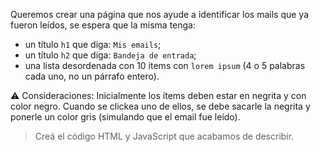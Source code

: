 Queremos crear una página que nos ayude a identificar los mails que ya fueron leídos, se espera que la misma tenga:

- un título `h1` que diga: `Mis emails`;
- un título `h2` que diga: `Bandeja de entrada`;
- una lista desordenada con 10 ítems con `lorem ipsum` (4 o 5 palabras cada uno, no un párrafo entero).

:warning: Consideraciones:
Inicialmente los ítems deben estar en negrita y con color negro. Cuando se clickea uno de ellos, se debe sacarle la negrita y ponerle un color gris (simulando que el email fue leído).

> Creá el código HTML y JavaScript que acabamos de describir.